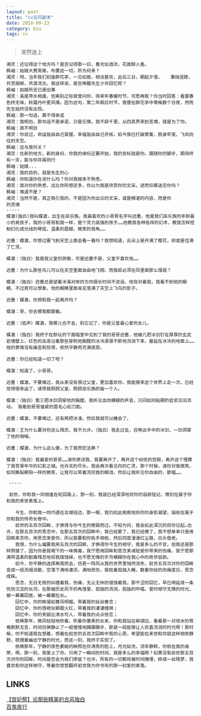 ```yaml
---
layout: post
title: "cv古风剧本"
date: 2018-09-23
category: biu
tags: cv
---
```



<!--突然迷上了！！！！，嗯，为我无聊的生活，增一点趣味，想听我念吗？ 别想了 不存在的-->

> 突然迷上

	湘灵：还记得这个地方吗？是否记得那一日，春光似酒浓，花故醉人香。  
	枫岫：姑娘大费周章，布置这一切，所为何来？  
	湘灵：呵，当年我们初逢醉花亭，一见如故，相谈甚欢，此后三日，朝起夕落，   秉烛促膝，共赏烟柳，共渡流光，我这样说，是否唤醒先生少许回忆呢？  
	枫岫：姑娘所言已是旧事  
	湘灵：虽是萍水相逢，但离别之际我曾问你，待来年春暖时节，可愿再叙？你当时回答：看罢春色终无味，秋霜丹叶更风情。因为这句，第二年枫红时节，我便在醉花亭中等候数个日夜，然而先生始终没有出现。
	枫岫：那一句话，算不得承诺
	湘灵：我明白，那句话不是承诺，只是忘情。我不辞千里，从四其界来到苦境，就是为了你。
	枫岫：我不明白
	湘灵：你说过，命运皆由自己掌握，幸福皆由自己开拓，如今我已打破樊篱，脱身牢笼，飞向向往的天空。
	枫岫：这与我何关？
	湘灵：在新的地方，新的身份，你我的缘份正要开始，我的目标就是你。跟随你的脚步，期待终有一天，能与你并肩同行
	枫岫：姑娘...
	湘灵：我的目的，就是先生的心
	枫岫：你知道你在说什么吗？你对我根本不熟悉。
	湘灵：我对你的熟悉，远比你所想还多，你以为我是欣赏你的文采，进而仰慕迷恋你吗？
	枫岫：难道不是？
	湘灵：当然不是，真正吸引我的，不是因为你出众的文采，或是精湛的内容，而是你
	的灵魂
	-----
	蝶澈(独白)我叫蝶澈，出生在巫乐族。我最喜欢的小哥哥名字叫迟墨，他是我们巫乐族的年龄最小的男孩子，我的小哥哥和我一样，是个灵力高强的孩子……他教我各种各样的幻术，教我怎样控制幻化成光线的琴弦，温柔的眉眼，微笑的唇角…… 

	迟墨：蝶澈，你想过要飞到天空上面去看一看吗？我想知道，云朵上是开满了樱花，抑或是住满了亡灵。 

	蝶澈：（独白）我是我父皇的骄傲，可是迟墨不是，父皇不喜欢他…… 

	迟墨：为什么那些鸟儿可以在天空里面自由地飞翔，而我却必须在风里面那么懦弱？ 

	蝶澈：（独白）迟墨总是望着冰海对岸的方向很长时间不说话，他背对着我，我看不到他的眼睛，不过我可以想象，他的眼睛里面肯定落满了天空上飞鸟的影子。 

	迟墨：蝶澈，你想和我一起离开吗？ 

	蝶澈：哥，你去哪我都跟着。 

	迟墨：（低声）蝶澈，我哪儿也不去，别忘记了，你是父皇最心爱的女儿。 

	蝶澈：（独白）我终于在祭坛的下面暗室中见到了我的哥哥迟墨，他被几把冰剑钉在厚厚的玄武岩墙壁上，红色的血液沿着那些穿刺他胸膛的冰冷源源不断地流淌下来，曼延在冰冷的地面上……他的表情没有痛苦和怨恨，依然平静而充满感恩。 

	迟墨：你已经知道一切了吧？ 

	蝶澈：知道了，小哥哥。 

	迟墨：蝶澈，不要难过，我从来没有恨过父皇，更加喜欢你。我能够来这个世界上走一次，已经觉得很幸运了，请带我照顾父皇，照顾巫乐族的每一个人。 

	蝶澈：（独白）第三把冰剑洞穿他的胸膛，我听见血肉模糊的声音，沉闷如同粘稠的岩浆汩汩流动。 我看到哥哥皱紧的眉毛心如刀割。 

	迟墨：蝶澈，不要难过，还有两把冰凌。然后我就可以睡会了。 

	蝶澈：王为什么要对你这么残忍，我不允许。（独白）我走过去，召唤出手中的冰剑，一剑洞穿了他的咽喉。 

	迟墨：蝶澈，为什么这么傻，为了我而犯法典？ 

	蝶澈：（独白）我最爱的哥哥……请你原谅我，我要离开了，离开这个纷扰的宫殿，离开这个埋葬了我苍翠年华的幻影之城。也许天的尽头，我会再次看见你的亡灵，那个时候，请你对我微笑，如同撕裂朝阳一样的微笑，让我可以笑着流完我的眼泪，然后让我听见你自由的，歌唱……

	 -----

	 前世，你和我一同相逢在轮回路上，那一刻，我就已经深深地将你的容颜铭记，镌刻在属于你和我的来世素笺上。

	　　今生，你和我一同巧遇在古城径边，那一眼，我仍如此痴痴地将你的身影凝望，描绘在属于你和我的传奇长卷中。
	　　前世的五百次回眸，才换得与你今生的擦肩而过。不知为何，我会如此深沉的将你记起…也许，在那五百次的思念中，在那五百次的回眸中，我已经累了，我已经倦了，我不想单单只是用回眸来念你，用思念来爱你，所以我要和你执手相依，然后同度漫漫红尘路，白头偕老。
	　　我恨，为什么偏要我用五百次的回眸，才换得你今生的相守，我是多么的不甘，但我还是那样照做了，因为你是我喝下的一味情毒，我宁愿用回眸和思念来减轻爱你带来的伤痛，我宁愿那满带温柔的剧毒残忍地将我腐蚀掉，也不愿无情的岁月模糊你在我心中的绝世容颜。
	　　如今，你平静的选择离我而去，仿若一阵风从我的世界里悄然消失，前世五百次对你的回眸变成一纸流烟消散，空落下满地凄凉，满地悲伤，我枕着孤独入睡，数着你给的伤痛度日，思念成疾。
	　　思念，无日无夜的纠缠着我，伤痛，无止无休的侵蚀着我，那干涩的回忆，早已绵延成一条忧伤沉淀的长河，在那被历史风干的角落里，孤独的流淌，孤独的吟唱，曾时相守无猜的时光，被一幕幕回放，被一幕幕拉长…
	　　回忆中，你的眸凝如春风明媚，带着我的丝丝眷念；
	　　回忆中，你的唇艳似朝霞火红，带着我的凄凄缠绵；
	　　回忆中，你的笑甜比清水可人，带着我的点点依恋；
	　　依稀那年，微风轻轻地吹着，吹着你墨黑的长发，你和我站在柳湖边，看着那一对戏水的鸳鸯默默无言，时间仿佛静止了一般慢慢地蹒跚踱步，那是一段能够让人欢喜流泪的时光啊！那时候，你不知道我在想着，想着在前世的五百次回眸中我的心思，希望能在来世和你就这样相依静默，梳理着幽远宁静的时光，而这一刻，我终于实现了。
	　　依稀那年，宁静的夜色委婉的映照在你清秀的脸上，月光如洗，流年静默，你依在我的身旁，啊，那一刻，我爱上了你，只用了一瞬间的时间，我是多么的幸福啊？如果没有前世那五百次对你的回眸，时间是否会为我们停留？也许，所有的一切都将被时间掩埋，碎成一丝残梦，我喜欢和你这样相守，等着你悠悠翻开前世我为你书写的那一封爱的素笺。



## LINKS

[【宫妃祭】论那些精美的古风独白](https://tieba.baidu.com/p/4633724261?red_tag=0052093016)  
[百鬼夜行](https://y.qq.com/n/yqq/song/002QopfF3YHIML.html)  

